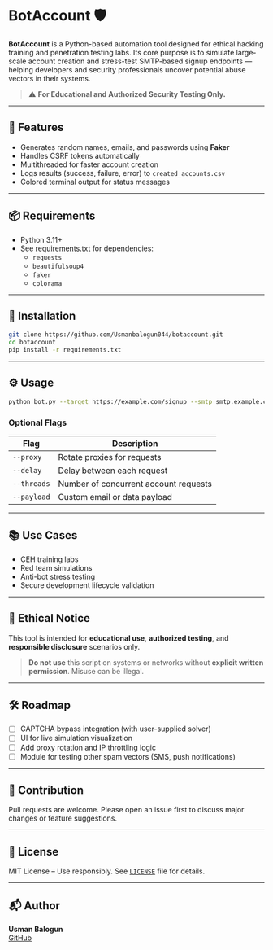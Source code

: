 
# BotAccount 🛡️

**BotAccount** is a Python-based automation tool designed for ethical hacking training and penetration testing labs. Its core purpose is to simulate large-scale account creation and stress-test SMTP-based signup endpoints — helping developers and security professionals uncover potential abuse vectors in their systems.

> ⚠️ **For Educational and Authorized Security Testing Only.**

---

## 🚀 Features

- Generates random names, emails, and passwords using **Faker**
- Handles CSRF tokens automatically
- Multithreaded for faster account creation
- Logs results (success, failure, error) to `created_accounts.csv`
- Colored terminal output for status messages

---

## 📦 Requirements

- Python 3.11+
- See [requirements.txt](requirements.txt) for dependencies:
  - `requests`
  - `beautifulsoup4`
  - `faker`
  - `colorama`

---

## 🔧 Installation

```bash
git clone https://github.com/Usmanbalogun044/botaccount.git
cd botaccount
pip install -r requirements.txt
```

---

## ⚙️ Usage

```bash
python bot.py --target https://example.com/signup --smtp smtp.example.com --threads 50
```

### Optional Flags

| Flag        | Description                           |
| ----------- | ------------------------------------- |
| `--proxy`   | Rotate proxies for requests           |
| `--delay`   | Delay between each request            |
| `--threads` | Number of concurrent account requests |
| `--payload` | Custom email or data payload          |

---

## 📚 Use Cases

- CEH training labs
- Red team simulations
- Anti-bot stress testing
- Secure development lifecycle validation

---

## 🧠 Ethical Notice

This tool is intended for **educational use**, **authorized testing**, and **responsible disclosure** scenarios only.

> **Do not use** this script on systems or networks without **explicit written permission**. Misuse can be illegal.

---

## 🛠 Roadmap

- [ ] CAPTCHA bypass integration (with user-supplied solver)
- [ ] UI for live simulation visualization
- [ ] Add proxy rotation and IP throttling logic
- [ ] Module for testing other spam vectors (SMS, push notifications)

---

## 🤝 Contribution

Pull requests are welcome. Please open an issue first to discuss major changes or feature suggestions.

---

## 📄 License

MIT License – Use responsibly. See [`LICENSE`](LICENSE) file for details.

---

## 📬 Author

**Usman Balogun**  
[GitHub](https://github.com/Usmanbalogun044)
